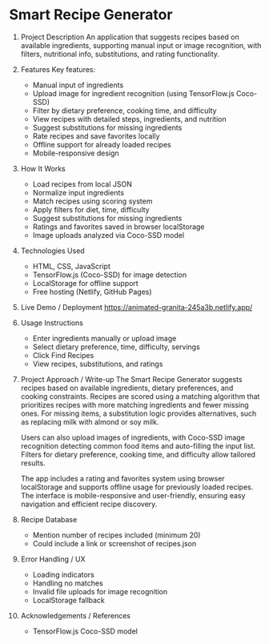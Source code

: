 # Smart Recipe Generator
1. Project Description
An application that suggests recipes based on available ingredients, supporting manual input or image recognition, with filters, nutritional info, substitutions, and rating functionality.

2. Features
 Key features:
    * Manual input of ingredients
    * Upload image for ingredient recognition (using TensorFlow.js Coco-SSD)
    * Filter by dietary preference, cooking time, and difficulty
    * View recipes with detailed steps, ingredients, and nutrition
    * Suggest substitutions for missing ingredients
    * Rate recipes and save favorites locally
    * Offline support for already loaded recipes
    * Mobile-responsive design

3. How It Works
    * Load recipes from local JSON
    * Normalize input ingredients
    * Match recipes using scoring system
    * Apply filters for diet, time, difficulty
    * Suggest substitutions for missing ingredients
    * Ratings and favorites saved in browser localStorage
    * Image uploads analyzed via Coco-SSD model

4. Technologies Used
    * HTML, CSS, JavaScript
    * TensorFlow.js (Coco-SSD) for image detection
    * LocalStorage for offline support
    * Free hosting (Netlify, GitHub Pages)


5. Live Demo / Deployment
	https://animated-granita-245a3b.netlify.app/

6. Usage Instructions
    * Enter  ingredients manually or upload image
    * Select dietary preference, time, difficulty, servings
    * Click Find Recipes
    * View recipes, substitutions, and ratings

7. Project Approach / Write-up
	The Smart Recipe Generator suggests recipes based on available ingredients, dietary preferences, and cooking constraints. Recipes are scored using a matching algorithm that prioritizes 	 recipes with more matching ingredients and fewer missing ones. For missing items, a substitution logic provides alternatives, such as replacing milk with almond or soy milk.
	 
	Users can also upload images of ingredients, with Coco-SSD image recognition detecting common food items and auto-filling the input list. Filters for dietary preference, cooking time, and 	difficulty allow tailored results.

	The app includes a rating and favorites system using browser localStorage and supports offline usage for previously loaded recipes. The interface is mobile-responsive and user-friendly, 	ensuring easy navigation and efficient recipe discovery.

8. Recipe Database
    * Mention number of recipes included (minimum 20)
    * Could include a link or screenshot of recipes.json

9. Error Handling / UX
    * Loading indicators
    * Handling no matches
    * Invalid file uploads for image recognition
    * LocalStorage fallback

10. Acknowledgements / References
    * TensorFlow.js Coco-SSD model
